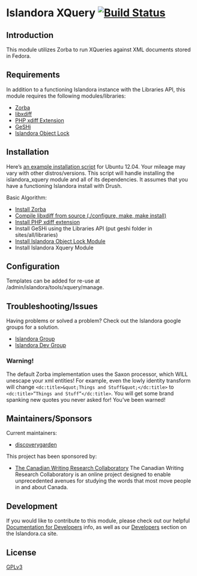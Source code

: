 # Islandora XQuery [![Build Status](https://travis-ci.org/discoverygarden/islandora_xquery.png?branch=7.x)](https://travis-ci.org/discoverygarden/islandora_xquery)

## Introduction

This module utilizes Zorba to run XQueries against XML documents stored in Fedora.

## Requirements

In addition to a functioning Islandora instance with the Libraries API, this module requires the following modules/libraries:
* [Zorba](http://www.zorba.io/home)
* [libxdiff](http://www.xmailserver.org/xdiff-lib.html)
* [PHP xdiff Extension](http://www.php.net/manual/en/intro.xdiff.php)
* [GeSHi](http://qbnz.com/highlighter/)
* [Islandora Object Lock](https://github.com/discoverygarden/islandora_object_lock)

## Installation

Here’s [an example installation script](resources/install_islandora_xquery.sh) for Ubuntu 12.04.  Your mileage may vary with other distros/versions.  This script will handle installing the islandora_xquery module and all of its dependencies.  It assumes that you have a functioning Islandora install with Drush.

Basic Algorithm:
* [Install Zorba](http://www.zorba.io/documentation/latest/zorba/install)
* [Compile libxdiff from source (./configure, make, make install)](http://www.xmailserver.org/xdiff-lib.html)
* [Install PHP xdiff extension](http://www.php.net/manual/en/xdiff.setup.php)
* Install GeSHi using the Libraries API (put geshi folder in sites/all/libraries)
* [Install Islandora Object Lock Module](https://github.com/discoverygarden/islandora_object_lock)
* Install Islandora Xquery Module

## Configuration

Templates can be added for re-use at /admin/islandora/tools/xquery/manage.

## Troubleshooting/Issues

Having problems or solved a problem? Check out the Islandora google groups for a solution.

* [Islandora Group](https://groups.google.com/forum/?hl=en&fromgroups#!forum/islandora)
* [Islandora Dev Group](https://groups.google.com/forum/?hl=en&fromgroups#!forum/islandora-dev)

### Warning!
The default Zorba implementation uses the Saxon processor, which WILL unescape your xml entities!  For example, even the lowly identity transform will change ```<dc:title>&quot;Things and Stuff&quot;</dc:title>``` to  ```<dc:title>”Things and Stuff”</dc:title>```.  You will get some brand spanking new quotes you never asked for!  You’ve been warned!

## Maintainers/Sponsors
Current maintainers:

* [discoverygarden](https://github.com/discoverygarden)

This project has been sponsored by:

* [The Canadian Writing Research Collaboratory](http://www.cwrc.ca/en/)
The Canadian Writing Research Collaboratory is an online project designed to
enable unprecedented avenues for studying the words that most move people in and
about Canada.

## Development

If you would like to contribute to this module, please check out our helpful
[Documentation for Developers](https://github.com/Islandora/islandora/wiki#wiki-documentation-for-developers)
info, as well as our [Developers](http://islandora.ca/developers) section on the Islandora.ca site.

## License

[GPLv3](http://www.gnu.org/licenses/gpl-3.0.txt)
